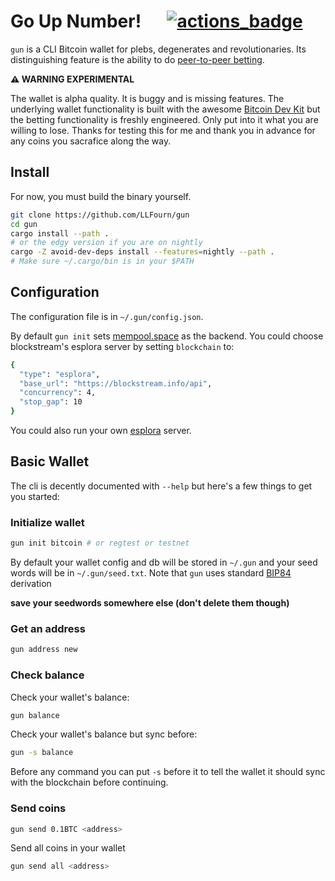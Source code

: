 # Go Up Number! &emsp; [![actions_badge]][actions_url]

[actions_badge]: https://github.com/llfourn/gun/workflows/Tests/badge.svg
[actions_url]: https://github.com/llfourn/gun/actions?query=workflow%3ATests


`gun` is a CLI Bitcoin wallet for plebs, degenerates and revolutionaries.
Its distinguishing feature is the ability to do [peer-to-peer betting](./docs/bet.md).

**⚠ WARNING EXPERIMENTAL**

The wallet is alpha quality.
It is buggy and is missing features.
The underlying wallet functionality is built with the awesome [Bitcoin Dev Kit](bitcoindevkit.org) but the betting functionality is freshly engineered.
Only put into it what you are willing to lose.
Thanks for testing this for me and thank you in advance for any coins you sacrafice along the way.

## Install

For now, you must build the binary yourself.

``` sh
git clone https://github.com/LLFourn/gun
cd gun
cargo install --path .
# or the edgy version if you are on nightly
cargo -Z avoid-dev-deps install --features=nightly --path .
# Make sure ~/.cargo/bin is in your $PATH
```


## Configuration

The configuration file is in `~/.gun/config.json`.

By default `gun init` sets [mempool.space](https://mempool.space) as the backend.
You could choose blockstream's esplora server by setting `blockchain` to:

``` sh
{
  "type": "esplora",
  "base_url": "https://blockstream.info/api",
  "concurrency": 4,
  "stop_gap": 10
}
```

You could also run your own [esplora](https://github.com/Blockstream/esplora) server.

## Basic Wallet

The cli is decently documented with `--help` but here's a few things to get you started:

### Initialize wallet

``` sh
gun init bitcoin # or regtest or testnet
```

By default your wallet config and db will be stored in `~/.gun` and your seed words will be in `~/.gun/seed.txt`.
Note that `gun` uses standard [BIP84] derivation

**save your seedwords somewhere else (don't delete them though)**

### Get an address

``` sh
gun address new
```

### Check balance

Check your wallet's balance:

``` sh
gun balance
```

Check your wallet's balance but sync before:

``` sh
gun -s balance
```

Before any command you can put `-s` before it to tell the wallet it should sync with the blockchain before continuing.

### Send coins

``` sh
gun send 0.1BTC <address>
```

Send all coins in your wallet

``` sh
gun send all <address>
```

[BIP84]: https://github.com/bitcoin/bips/blob/master/bip-0084.mediawiki

